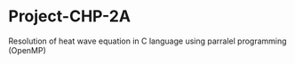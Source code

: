 # Project-CHP-2A
 Resolution of heat wave equation in C language using parralel programming (OpenMP)
